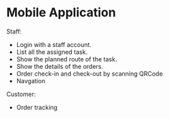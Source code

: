 # Mobile Application

Staff:
- Login with a staff account.
- List all the assigned task.
- Show the planned route of the task.
- Show the details of the orders.
- Order check-in and check-out by scanning QRCode
- Navgation

Customer:
- Order tracking


